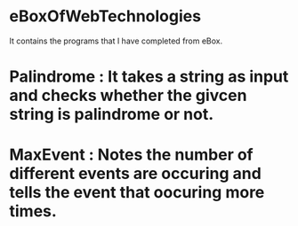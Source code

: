 # eBoxOfWebTechnologies
It contains the programs that I have completed from eBox.
# Palindrome : It takes a string as input and checks whether the givcen string is palindrome or not.
# MaxEvent : Notes the number of different events are occuring and tells the event that oocuring more times.
